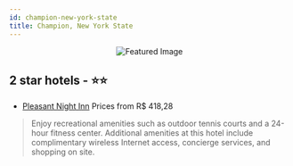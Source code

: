 ```yaml
---
id: champion-new-york-state
title: Champion, New York State
---
```


<center><img src="https://i.travelapi.com/hotels/7000000/6410000/6404800/6404718/13020f2a_z.jpg" alt="Featured Image" /></center>


##  2 star hotels - ⭐️⭐️

-    [Pleasant Night Inn](https://us.hurb.com/hotels/champion/pleasant-night-inn-JNP-JP836661?cmp=18055) Prices from R$ 418,28
   > Enjoy recreational amenities such as outdoor tennis courts and a 24-hour fitness center. Additional amenities at this hotel include complimentary wireless Internet access, concierge services, and shopping on site.
